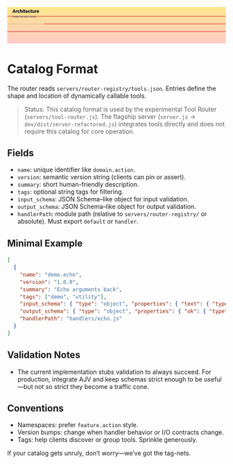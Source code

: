 <p align="center">
  <img src="../../assets/headers/animated-header-3.svg" alt="Architecture" />
</p>

# Catalog Format

The router reads `servers/router-registry/tools.json`. Entries define the shape and location of dynamically callable tools.

> Status: This catalog format is used by the experimental Tool Router (`servers/tool-router.js`). The flagship server (`server.js` → `dev/dist/server-refactored.js`) integrates tools directly and does not require this catalog for core operation.

## Fields

- `name`: unique identifier like `domain.action`.
- `version`: semantic version string (clients can pin or assert).
- `summary`: short human-friendly description.
- `tags`: optional string tags for filtering.
- `input_schema`: JSON Schema–like object for input validation.
- `output_schema`: JSON Schema–like object for output validation.
- `handlerPath`: module path (relative to `servers/router-registry/` or absolute). Must export `default` or `handler`.

## Minimal Example

```json
[
  {
    "name": "demo.echo",
    "version": "1.0.0",
    "summary": "Echo arguments back",
    "tags": ["demo", "utility"],
    "input_schema": { "type": "object", "properties": { "text": { "type": "string" } }, "required": ["text"] },
    "output_schema": { "type": "object", "properties": { "ok": { "type": "boolean" }, "echo": { "type": "object" } }, "required": ["ok", "echo"] },
    "handlerPath": "handlers/echo.js"
  }
]
```

## Validation Notes

- The current implementation stubs validation to always succeed. For production, integrate AJV and keep schemas strict enough to be useful—but not so strict they become a traffic cone.

## Conventions

- Namespaces: prefer `feature.action` style.
- Version bumps: change when handler behavior or I/O contracts change.
- Tags: help clients discover or group tools. Sprinkle generously.

If your catalog gets unruly, don’t worry—we’ve got the tag-nets.
